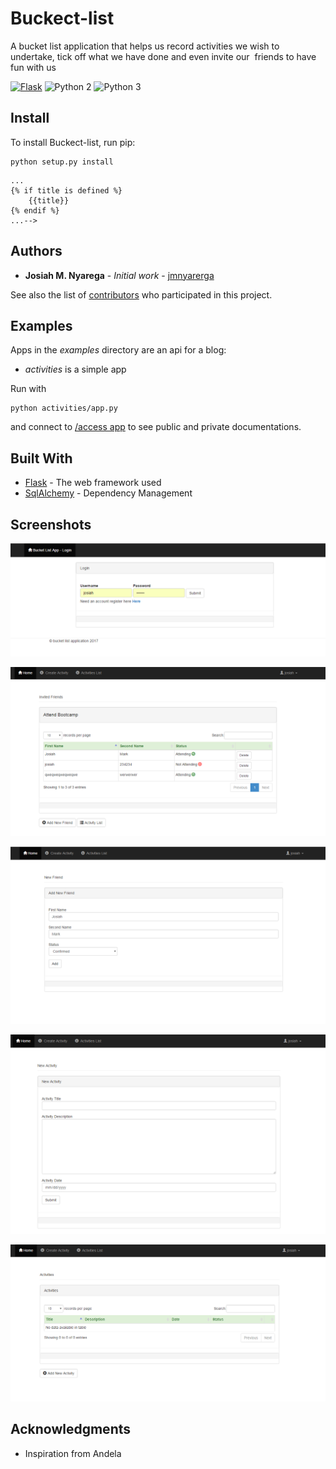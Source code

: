 

Buckect-list
=============

A bucket list application that helps us record  activities we wish to undertake, tick off what we have done and even invite our  friends to have fun with us

[![Flask ](https://img.shields.io/circleci/project/github/RedSparr0w/node-csgo-parser.svg)](http://flask.pocoo.org/docs/0.12/)
![Python 2](http://img.shields.io/badge/python-2-blue.svg)
![Python 3](http://img.shields.io/badge/python-3-blue.svg)


## Install

To install Buckect-list, run pip:

    python setup.py install


<!--## Custom documentation

To access the documentation without rendering html:

    @app.route('/documentation')
    def documentation():
        return auto.generate()

the documentation will be returned as a list of rules, where each rule is a dictionary containing:

- methods: the set of allowed methods (ie ['GET', 'POST'])
- rule: relative url (ie '/user/<int:id>')
- endpoint: function name (ie 'show_user')
- doc: docstring of the function
- args: function arguments
- defaults: defaults values for the arguments

## Custom template

To use a custom template for your documentation, give a _template_ argument to the _html_ method. This will use a template from the flask _templates_ directory. 

Additional arguments (other than _group_, _groups_, and _template_) will be passed down to the template:

	auto.html(
		
		template='custom_documentation.html'
		
		title='My Documentation',
		author='John Doe',
	)
	

_title_ and _author_ will be available in the template:

	<!-- templates/custom_documentation.html -->
	...
	{% if title is defined %}
		{{title}}
	{% endif %}
	...-->

<!--## Documentation sets

Endpoints can be grouped together in different documentation sets. It is possible for instance to show some endpoints to third party developers and have full documentation for primary developers.

To assign an endpoint to a group, pass the name of the group as argument of the _doc_ decorator:

    @app.route('/user/<int:id>')
    @auto.doc('public')
    def show_user(id):

to assign an endpoint to multiple groups, pass a list of group names as the _groups_ argument to _doc_:

    @app.route('/user/<int:id>')
    @auto.doc(groups=['public','private'])
    def show_user(id):

to generate the documentation for a specific group, pass the name of the group to the _html_ or _generate_ methods:

    auto.html('public')
    auto.html(groups=['public','private'])
    auto.generate('public')-->

## Authors

* **Josiah M. Nyarega** - *Initial work* - [jmnyarerga](https://github.com/jmnyarerga)

See also the list of [contributors](https://github.com/your/project/contributors) who participated in this project.


## Examples

Apps in the _examples_ directory are an api for a blog:

- _activities_ is a simple app


Run with

	python activities/app.py
	
and connect to [/access app](http://127.0.0.1:5000/) to see public and private documentations.


## Built With

* [Flask](http://flask.pocoo.org/docs/0.12/) - The web framework used
* [SqlAlchemy](http://docs.sqlalchemy.org/en/latest/) - Dependency Management


## Screenshots

![screenshots](screenshots/screenshot00.png)

![screenshots](screenshots/screenshot01.png)

![screenshots](screenshots/screenshot02.png)

![screenshots](screenshots/screenshot03.png)

![screenshots](screenshots/screenshot04.png)

## Acknowledgments

* Inspiration from Andela

